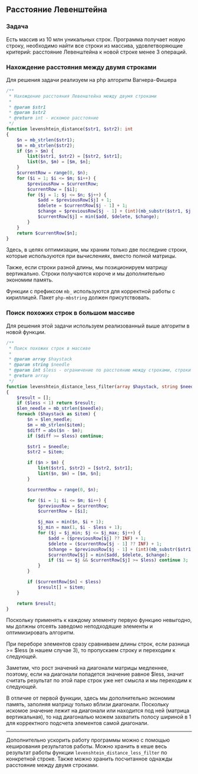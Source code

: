 ## Расстояние Левенштейна

### Задача

Есть массив из 10 млн уникальных строк. Программа получает новую строку, необходимо найти все строки из массива,
удовлетворяющие критерий: расстояние Левенштейна к новой строке менее 3 операций.

### Нахождение расстояния между двумя строками

Для решения задачи реализуем на php алгоритм Вагнера-Фишера

```php 
/**
 * Нахождение расстояния Левенштейна между двумя строками
 *
 * @param $str1
 * @param $str2
 * @return int - искомое расстояние
 */
function levenshtein_distance($str1, $str2): int
{
    $n = mb_strlen($str1);
    $m = mb_strlen($str2);
    if ($n > $m) {
        list($str1, $str2) = [$str2, $str1];
        list($n, $m) = [$m, $n];
    }
    $currentRow = range(0, $n);
    for ($i = 1; $i <= $m; $i++) {
        $previousRow = $currentRow;
        $currentRow = [$i];
        for ($j = 1; $j <= $n; $j++) {
            $add = $previousRow[$j] + 1;
            $delete = $currentRow[$j - 1] + 1;
            $change = $previousRow[$j - 1] + (int)(mb_substr($str1, $j - 1, 1) !== mb_substr($str2, $i - 1, 1));
            $currentRow[$j] = min($add, $delete, $change);
        }
    }
    return $currentRow[$n];
}
```

Здесь, в целях оптимизации, мы храним только две последние строки, которые используются при вычислениях, вместо полной
матрицы.

Также, если строки разной длины, мы позиционируем матрицу вертикально. Строки получаются короче и мы дополнительно
экономим память.

Функции с префиксом `mb_` используются для корректной работы с кириллицей. Пакет `php-mbstring` должен присутствовать.

### Поиск похожих строк в большом массиве

Для решения этой задачи используем реализованный выше алгоритм в новой функции.

```php 
/**
 * Поиск похожих строк в массиве
 *
 * @param array $haystack
 * @param string $needle
 * @param int $less - ограничение по расстоянию между строками, строки на расстоянии $less от данной не включаются в итоговую выборку
 * @return array
 */
function levenshtein_distance_less_filter(array $haystack, string $needle, int $less = 3): array
{
    $result = [];
    if ($less < 1) return $result;
    $len_needle = mb_strlen($needle);
    foreach ($haystack as $item) {
        $n = $len_needle;
        $m = mb_strlen($item);
        $diff = abs($n - $m);
        if ($diff >= $less) continue;

        $str1 = $needle;
        $str2 = $item;

        if ($n > $m) {
            list($str1, $str2) = [$str2, $str1];
            list($n, $m) = [$m, $n];
        }

        $currentRow = range(0, $n);

        for ($i = 1; $i <= $m; $i++) {
            $previousRow = $currentRow;
            $currentRow = [$i];

            $j_max = min($n, $i + 1);
            $j_min = max(1, $i - $less + 1);
            for ($j = $j_min; $j <= $j_max; $j++) {
                $add = ($previousRow[$j] ?? INF) + 1;
                $delete = ($currentRow[$j - 1] ?? INF) + 1;
                $change = $previousRow[$j - 1] + (int)(mb_substr($str1, $j - 1, 1) !== mb_substr($str2, $i - 1, 1));
                $currentRow[$j] = min($add, $delete, $change);
                if ($i == $j && $currentRow[$j] >= $less) continue 3;
            }
        }

        if ($currentRow[$n] < $less)
            $result[] = $item;
    }

    return $result;
}
```

Поскольку применять к каждому элементу первую функцию невыгодно, мы должны отсеять заведомо неподходящие элементы и
оптимизировать алгоритм.

При переборе элементов сразу сравниваем длины строк, если разница >= $less (в нашем случае 3), то пропускаем строку и
переходим к следующей.

Заметим, что рост значений на диагонали матрицы медленнее, поэтому, если на диагонали попадется значение равное $less,
значит считать результат по этой паре строк уже нет смысла и мы переходим к следующей.

В отличие от первой функции, здесь мы дополнительно экономим память, заполняя матрицу только вблизи диагонали. Поскольку
искомое значение лежит на диагонали или находится под ней (матрица вертикальная), то над диагональю можем захватить
полосу шириной в 1 для корректного подсчета элементов самой диагонали.

---

Дополнительно ускорить работу программы можно с помощью кеширования результатов работы. Можно хранить в кеше весь
результат работы функции `levenshtein_distance_less_filter` по конкретной строке. Также можно хранить посчитанное
однажды расстояние между двумя строками.
